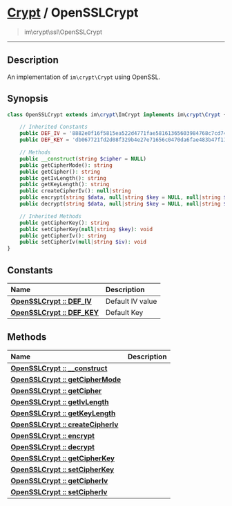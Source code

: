 # [Crypt](crypt.md) / OpenSSLCrypt
 > im\crypt\ssl\OpenSSLCrypt
____

## Description
An implementation of `im\crypt\Crypt` using OpenSSL.

## Synopsis
```php
class OpenSSLCrypt extends im\crypt\ImCrypt implements im\crypt\Crypt {

    // Inherited Constants
    public DEF_IV = '8882e0f16f5815ea522d4771fae58161365603984768c7cd746ac2dc99a4dc25'
    public DEF_KEY = 'db067721fd2d08f329b4e27e71656c0470da6fae483b47f1114b17ec8ef1239d6f509ef536e149f5a4c2af45edbf49c7f2cabec24de1a74121b3a6534c9572e0'

    // Methods
    public __construct(string $cipher = NULL)
    public getCipherMode(): string
    public getCipher(): string
    public getIvLength(): string
    public getKeyLength(): string
    public createCipherIv(): null|string
    public encrypt(string $data, null|string $key = NULL, null|string $iv = NULL): string
    public decrypt(string $data, null|string $key = NULL, null|string $iv = NULL): string

    // Inherited Methods
    public getCipherKey(): string
    public setCipherKey(null|string $key): void
    public getCipherIv(): string
    public setCipherIv(null|string $iv): void
}
```

## Constants
| Name | Description |
| :--- | :---------- |
| [__OpenSSLCrypt&nbsp;::&nbsp;DEF\_IV__](crypt-OpenSSLCrypt-prop_DEF_IV.md) | Default IV value |
| [__OpenSSLCrypt&nbsp;::&nbsp;DEF\_KEY__](crypt-OpenSSLCrypt-prop_DEF_KEY.md) | Default Key |

## Methods
| Name | Description |
| :--- | :---------- |
| [__OpenSSLCrypt&nbsp;::&nbsp;\_\_construct__](crypt-OpenSSLCrypt-__construct.md) |  |
| [__OpenSSLCrypt&nbsp;::&nbsp;getCipherMode__](crypt-OpenSSLCrypt-getCipherMode.md) |  |
| [__OpenSSLCrypt&nbsp;::&nbsp;getCipher__](crypt-OpenSSLCrypt-getCipher.md) |  |
| [__OpenSSLCrypt&nbsp;::&nbsp;getIvLength__](crypt-OpenSSLCrypt-getIvLength.md) |  |
| [__OpenSSLCrypt&nbsp;::&nbsp;getKeyLength__](crypt-OpenSSLCrypt-getKeyLength.md) |  |
| [__OpenSSLCrypt&nbsp;::&nbsp;createCipherIv__](crypt-OpenSSLCrypt-createCipherIv.md) |  |
| [__OpenSSLCrypt&nbsp;::&nbsp;encrypt__](crypt-OpenSSLCrypt-encrypt.md) |  |
| [__OpenSSLCrypt&nbsp;::&nbsp;decrypt__](crypt-OpenSSLCrypt-decrypt.md) |  |
| [__OpenSSLCrypt&nbsp;::&nbsp;getCipherKey__](crypt-OpenSSLCrypt-getCipherKey.md) |  |
| [__OpenSSLCrypt&nbsp;::&nbsp;setCipherKey__](crypt-OpenSSLCrypt-setCipherKey.md) |  |
| [__OpenSSLCrypt&nbsp;::&nbsp;getCipherIv__](crypt-OpenSSLCrypt-getCipherIv.md) |  |
| [__OpenSSLCrypt&nbsp;::&nbsp;setCipherIv__](crypt-OpenSSLCrypt-setCipherIv.md) |  |
